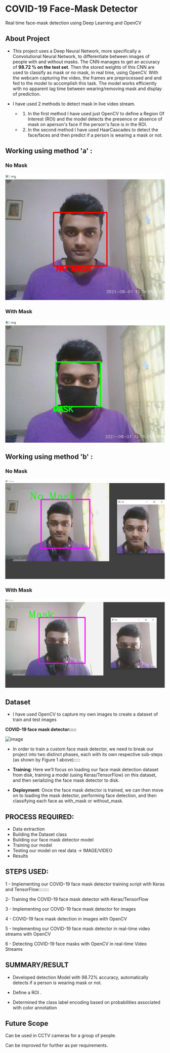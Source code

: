 # COVID-19 Face-Mask Detector
Real time face-mask detection using Deep Learning and OpenCV

## About Project
* This project uses a Deep Neural Network, more specifically a Convolutional Neural Network, to differentiate between images of people with and without masks. The CNN manages to get an accuracy of **98.72 % on the test set**. Then the stored weights of this CNN are used to classify as mask or no mask, in real time, using OpenCV.
With the webcam capturing the video, the frames are preprocessed and and fed to the model to accomplish this task. The model works efficiently with no apparent lag time between
wearing/removing mask and display of prediction.

* I have used 2 methods to detect mask in live video stream.
   * 1. In the first method I have used just OpenCV to define a Region Of Interest (ROI) and the model detects the presence or absence of mask on aperson's face if the person's face is in the ROI.
   * 2. In the second method I have used HaarCascades to detect the face/faces and then predict if a person is wearing a mask or not.


## Working using method 'a' :

### No Mask

![image](nomask1.png)

### With Mask

![image](mask1.png)

## Working using method 'b' :

### No Mask

![image](nomask.png)

### With Mask

![image](mask.png)




## Dataset

* I have used OpenCV to capture my own images to create a dataset of train and test images

**COVID-19 face mask detector:::::**

![image](https://user-images.githubusercontent.com/41515202/94375426-27f00a00-0131-11eb-82ac-11e28d0b0d95.png)

* In order to train a custom face mask detector, we need to break our project into two distinct phases, each with its own respective sub-steps (as shown by Figure 1 above):::::

* **Training**: Here we’ll focus on loading our face mask detection dataset from disk, training a model (using Keras/TensorFlow) on this dataset, and then serializing the face mask detector to disk.
* **Deployment**: Once the face mask detector is trained, we can then move on to loading the mask detector, performing face detection, and then classifying each face as with_mask or without_mask.


PROCESS REQUIRED:
-----------------------
* Data extraction
* Building the Dataset class
* Building our face mask detector model
* Training our model
* Testing our model on real data -> IMAGE/VIDEO
* Results


STEPS USED:
-----------------------------------------------------------
1 - Implementing our COVID-19 face mask detector training script with Keras and TensorFlow::::::::

2- Training the COVID-19 face mask detector with Keras/TensorFlow

3 - Implementing our COVID-19 face mask detector for images

4 - COVID-19 face mask detection in images with OpenCV

5 - Implementing our COVID-19 face mask detector in real-time video streams with OpenCV

6 - Detecting COVID-19 face masks with OpenCV in real-time Video Streams 



SUMMARY/RESULT
---------------
* Developed detection Model with 98.72% accuracy, automatically detects if a person is wearing mask or not.

* Define a ROI .

* Determined the class label encoding based on probabilities associated with color annotation

Future Scope
------------
Can be used in CCTV cameras for a group of people.

Can be improved for further as per requirements.

